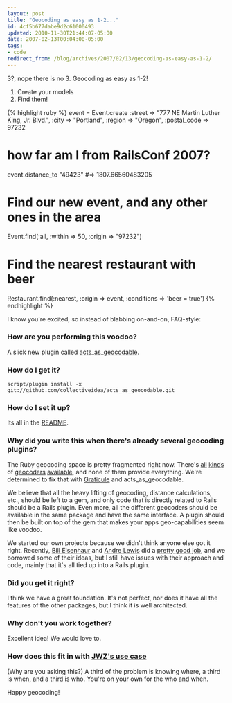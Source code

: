 ```yaml
---
layout: post
title: "Geocoding as easy as 1-2..."
id: 4cf5b677dabe9d2c61000493
updated: 2010-11-30T21:44:07-05:00
date: 2007-02-13T00:04:00-05:00
tags:
- code
redirect_from: /blog/archives/2007/02/13/geocoding-as-easy-as-1-2/
---
```


3?, nope there is no 3. Geocoding as easy as 1-2!

1.  Create your models
2.  Find them!

{% highlight ruby %}
event = Event.create :street => "777 NE Martin Luther King, Jr. Blvd.",
  :city => "Portland", :region => "Oregon", :postal_code => 97232

# how far am I from RailsConf 2007?
event.distance_to "49423" #=> 1807.66560483205

# Find our new event, and any other ones in the area
Event.find(:all, :within => 50, :origin => "97232")

# Find the nearest restaurant with beer
Restaurant.find(:nearest, :origin => event, :conditions => 'beer = true')
{% endhighlight %}

I know you're excited, so instead of blabbing on-and-on, FAQ-style:

### How are you performing this voodoo?

A slick new plugin called [acts\_as\_geocodable](http://github.com/collectiveidea/acts_as_geocodable).

### How do I get it?

    script/plugin install -x git://github.com/collectiveidea/acts_as_geocodable.git

### How do I set it up?

Its all in the [README](http://github.com/collectiveidea/acts_as_geocodable/tree/master/README).

### Why did you write this when there's already several geocoding plugins?

The Ruby geocoding space is pretty fragmented right now. There's [all](http://rubyforge.org/projects/geocoder/) [kinds](http://rubyforge.org/projects/actsasmappable/) of [geocoders](http://rubyforge.org/projects/geokit/) [available](http://plugins.mosaicglobe.org/svn/trunk/acts_as_geocode/), and none of them provide everything. We're determined to fix that with [Graticule](http://rubyforge.org/projects/graticule/) and acts\_as\_geocodable.

We believe that all the heavy lifting of geocoding, distance calculations, etc., should be left to a gem, and only code that is directly related to Rails should be a Rails plugin. Even more, all the different geocoders should be available in the same package and have the same interface. A plugin should then be built on top of the gem that makes your apps geo-capabilities seem like voodoo.

We started our own projects because we didn't think anyone else got it right. Recently, [Bill Eisenhaur](http://blog.billeisenhauer.com/) and [Andre Lewis](http://earthcode.com/) did a [pretty good job](http://rubyforge.org/projects/geokit/), and we borrowed some of their ideas, but I still have issues with their approach and code, mainly that it's all tied up into a Rails plugin.

### Did you get it right?

I think we have a great foundation. It's not perfect, nor does it have all the features of the other packages, but I think it is well architected.

### Why don't you work together?

Excellent idea! We would love to.

### How does this fit in with [JWZ's use case](http://www.jwz.org/doc/groupware.html?)

(Why are you asking this?) A third of the problem is knowing where, a third is when, and a third is who. You're on your own for the who and when.

Happy geocoding!
